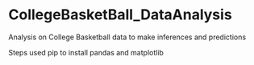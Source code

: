 # CollegeBasketBall_DataAnalysis
Analysis on College Basketball data to make inferences and predictions



Steps
used pip to install pandas and matplotlib
